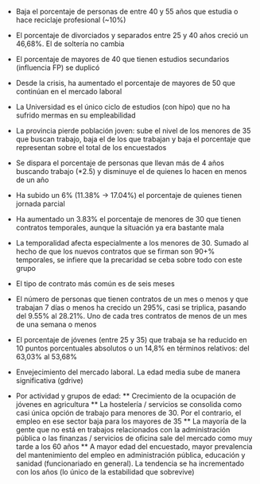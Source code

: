 * Baja el porcentaje de personas de entre 40 y 55 años que estudia o hace reciclaje profesional (~10%)

* El porcentaje de divorciados y separados entre 25 y 40 años creció un 46,68%. El de soltería no cambia

* El porcentaje de mayores de 40 que tienen estudios secundarios (influencia FP) se duplicó

* Desde la crisis, ha aumentado el porcentaje de mayores de 50 que continúan en el mercado laboral

* La Universidad es el único ciclo de estudios (con hipo) que no ha sufrido mermas en su empleabilidad

* La provincia pierde población joven: sube el nivel de los menores de 35 que buscan trabajo, baja el de los que trabajan y baja el porcentaje que representan sobre el total de los encuestados

* Se dispara el porcentaje de personas que llevan más de 4 años buscando trabajo (*2.5) y disminuye el de quienes lo hacen en menos de un año

* Ha subido un 6% (11.38% -> 17.04%) el porcentaje de quienes tienen jornada parcial

* Ha aumentado un 3.83% el porcentaje de menores de 30 que tienen contratos temporales, aunque la situación ya era bastante mala

* La temporalidad afecta especialmente a los menores de 30. Sumado al hecho de que los nuevos contratos que se firman son 90+% temporales, se infiere que la precaridad se ceba sobre todo con este grupo

* El tipo de contrato más común es de seis meses

* El número de personas que tienen contratos de un mes o menos y que trabajan 7 días o menos ha crecido un 295%, casi se triplica, pasando del 9.55% al 28.21%. Uno de cada tres contratos de menos de un mes de una semana o menos

* El porcentaje de jóvenes (entre 25 y 35) que trabaja se ha reducido en 10 puntos porcentuales absolutos o un 14,8% en términos relativos: del 63,03% al 53,68%

* Envejecimiento del mercado laboral. La edad media sube de manera significativa (gdrive)

* Por actividad y grupos de edad:
  ** Crecimiento de la ocupación de jóvenes en agricultura
  ** La hostelería / servicios se consolida como casi única opción de trabajo para menores de 30. Por el contrario, el empleo en ese sector baja para los mayores de 35
  ** La mayoría de la gente que no está en trabajos relacionados con la administración pública o las finanzas / servicios de oficina sale del mercado como muy tarde a los 60 años
  ** A mayor edad del encuestado, mayor prevalencia del mantenimiento del empleo en administración pública, educación y sanidad (funcionariado en general). La tendencia se ha incrementado con los años (lo único de la estabilidad que sobrevive)
